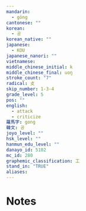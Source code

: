 ```yaml
---
mandarin:
  - gōng
cantonese: ""
korean:
  - 공
korean_native: ""
japanese:
  - KOU
japanese_nanori: ""
vietnamese:
middle_chinese_initial: k
middle_chinese_final: uoŋ
stroke_count: "7"
radical: 攴
skip_number: 1-3-4
grade_level: 5
pos: ""
english:
  - attack
  - criticize
羅馬字: gong
韓文: 공
joyo_level: ""
hsk_level: ""
hanmun_edu_level: ""
danayo_id: 5102
mc_id: 280
graphemic_classification: 工
stand_in: "TRUE"
aliases:
---
```


# Notes
